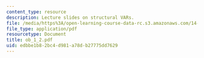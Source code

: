 ```yaml
---
content_type: resource
description: Lecture slides on structural VARs.
file: /media/https%3A/open-learning-course-data-rc.s3.amazonaws.com/14-462-advanced-macroeconomics-ii-spring-2007/edbbe1b82bc4d981a78db27775dd7629_ob_1_2.pdf
file_type: application/pdf
resourcetype: Document
title: ob_1_2.pdf
uid: edbbe1b8-2bc4-d981-a78d-b27775dd7629
---
```

